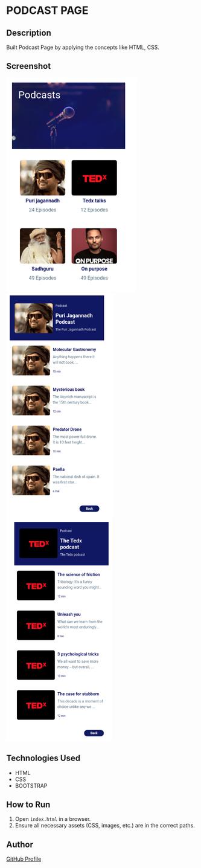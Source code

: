 # PODCAST PAGE

## Description
Built Podcast Page by applying the concepts like HTML, CSS.

## Screenshot
![Project Screenshot](screenshot.png)
![Project Screenshot](screenshot2.png)
![Project Screenshot](screenshot3.png)

## Technologies Used
- HTML
- CSS
- BOOTSTRAP

## How to Run
1. Open `index.html` in a browser.
2. Ensure all necessary assets (CSS, images, etc.) are in the correct paths.

## Author
[GitHub Profile](https://github.com/TRINITY2498)